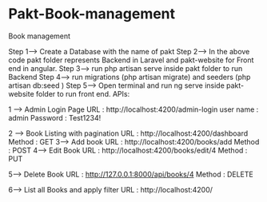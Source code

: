# Pakt-Book-management
Book management

Step 1-->  Create a Database with the name of pakt
Step 2--> In the above code pakt folder represents Backend in Laravel and pakt-website for Front end in angular.
Step 3--> run php artisan serve inside pakt folder to run Backend 
Step 4--> run migrations (php artisan migrate) and seeders (php artisan db:seed
)
Step 5--> Open terminal and run ng serve inside pakt-website folder to run front end.
APIs:   

1 --> Admin Login Page
    URL : http://localhost:4200/admin-login
    user name : admin
    Password : Test1234!

2 --> Book Listing with pagination
    URL : http://localhost:4200/dashboard
    Method : GET
3--> Add book
    URL : http://localhost:4200/books/add
    Method : POST
4--> Edit Book 
    URL : http://localhost:4200/books/edit/4
    Method : PUT

5--> Delete Book 
    URL : http://127.0.0.1:8000/api/books/4
    Method : DELETE
    
6--> List all Books and apply filter
   URL : http://localhost:4200/
   
  
